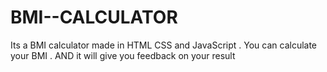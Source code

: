 # BMI--CALCULATOR
Its a BMI calculator made in HTML CSS and JavaScript . You can calculate your BMI . AND it will give you feedback on your result
